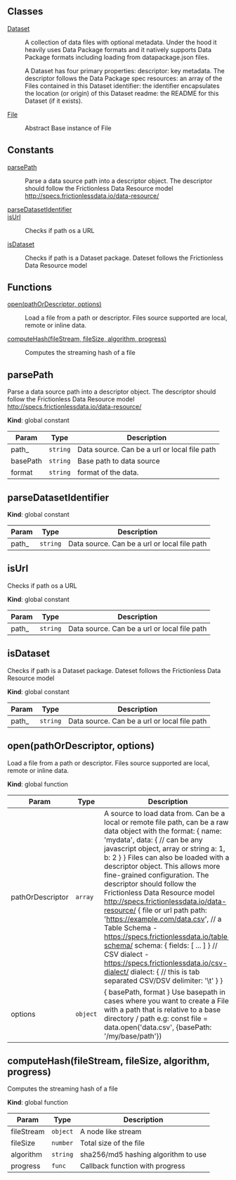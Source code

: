 ## Classes

<dl>
<dt><a href="#Dataset">Dataset</a></dt>
<dd><p>A collection of data files with optional metadata.
Under the hood it heavily uses Data Package formats and it natively supports
Data Package formats including loading from datapackage.json files.</p>
<p>A Dataset has four primary properties:
  descriptor: key metadata. The descriptor follows the Data Package spec
  resources: an array of the Files contained in this Dataset
  identifier: the identifier encapsulates the location (or origin) of this Dataset
  readme: the README for this Dataset (if it exists).</p>
</dd>
<dt><a href="#File">File</a></dt>
<dd><p>Abstract Base instance of File</p>
</dd>
</dl>

## Constants

<dl>
<dt><a href="#parsePath">parsePath</a></dt>
<dd><p>Parse a data source path into a descriptor object. The descriptor should follow the Frictionless Data Resource model
<a href="http://specs.frictionlessdata.io/data-resource/">http://specs.frictionlessdata.io/data-resource/</a></p>
</dd>
<dt><a href="#parseDatasetIdentifier">parseDatasetIdentifier</a></dt>
<dd></dd>
<dt><a href="#isUrl">isUrl</a></dt>
<dd><p>Checks if path os a URL</p>
</dd>
<dt><a href="#isDataset">isDataset</a></dt>
<dd><p>Checks if path is a Dataset package. Dateset follows the Frictionless Data Resource model</p>
</dd>
</dl>

## Functions

<dl>
<dt><a href="#open">open(pathOrDescriptor, options)</a></dt>
<dd><p>Load a file from a path or descriptor. Files source supported are
local, remote or inline data.</p>
</dd>
<dt><a href="#computeHash">computeHash(fileStream, fileSize, algorithm, progress)</a></dt>
<dd><p>Computes the streaming hash of a file</p>
</dd>
</dl>

<a name="parsePath"></a>

## parsePath
Parse a data source path into a descriptor object. The descriptor should follow the Frictionless Data Resource model
http://specs.frictionlessdata.io/data-resource/

**Kind**: global constant  

| Param | Type | Description |
| --- | --- | --- |
| path_ | <code>string</code> | Data source. Can be a url or local file path |
| basePath | <code>string</code> | Base path to data source |
| format | <code>string</code> | format of the data. |

<a name="parseDatasetIdentifier"></a>

## parseDatasetIdentifier
**Kind**: global constant  

| Param | Type | Description |
| --- | --- | --- |
| path_ | <code>string</code> | Data source. Can be a url or local file path |

<a name="isUrl"></a>

## isUrl
Checks if path os a URL

**Kind**: global constant  

| Param | Type | Description |
| --- | --- | --- |
| path_ | <code>string</code> | Data source. Can be a url or local file path |

<a name="isDataset"></a>

## isDataset
Checks if path is a Dataset package. Dateset follows the Frictionless Data Resource model

**Kind**: global constant  

| Param | Type | Description |
| --- | --- | --- |
| path_ | <code>string</code> | Data source. Can be a url or local file path |

<a name="open"></a>

## open(pathOrDescriptor, options)
Load a file from a path or descriptor. Files source supported are
local, remote or inline data.

**Kind**: global function  

| Param | Type | Description |
| --- | --- | --- |
| pathOrDescriptor | <code>array</code> | A source to load data from. Can be a local or remote file path, can be a raw data object with the format: {  name: 'mydata',  data: { // can be any javascript object, array or string          a: 1,          b: 2      } } Files can also be loaded with a descriptor object. This allows more fine-grained configuration. The descriptor should follow the Frictionless Data Resource model http://specs.frictionlessdata.io/data-resource/ {   file or url path     path: 'https://example.com/data.csv',     // a Table Schema - https://specs.frictionlessdata.io/table-schema/     schema: {      fields: [            ...           ]      }     // CSV dialect - https://specs.frictionlessdata.io/csv-dialect/     dialect: {     // this is tab separated CSV/DSV     delimiter: '\t'    } } |
| options | <code>object</code> | { basePath, format } Use basepath in cases where you want to create  a File with a path that is relative to a base directory / path e.g:  const file = data.open('data.csv', {basePath: '/my/base/path'}) |

<a name="computeHash"></a>

## computeHash(fileStream, fileSize, algorithm, progress)
Computes the streaming hash of a file

**Kind**: global function  

| Param | Type | Description |
| --- | --- | --- |
| fileStream | <code>object</code> | A node like stream |
| fileSize | <code>number</code> | Total size of the file |
| algorithm | <code>string</code> | sha256/md5 hashing algorithm to use |
| progress | <code>func</code> | Callback function with progress |

